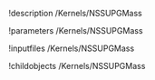 !description /Kernels/NSSUPGMass

!parameters /Kernels/NSSUPGMass

!inputfiles /Kernels/NSSUPGMass

!childobjects /Kernels/NSSUPGMass
